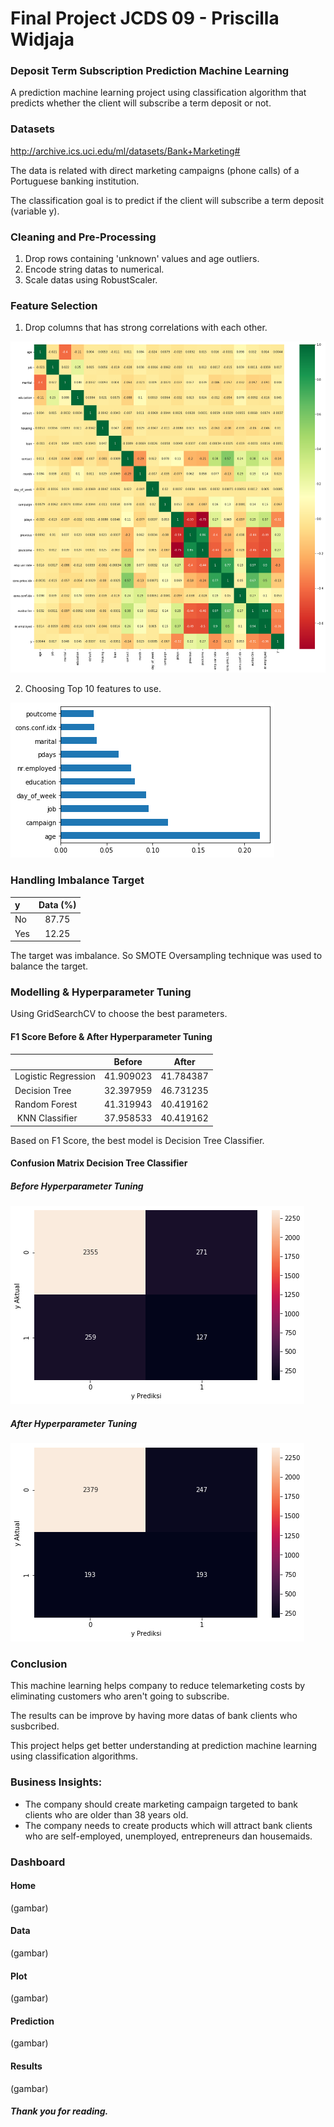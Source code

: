 # Final Project JCDS 09 - Priscilla Widjaja

### Deposit Term Subscription Prediction Machine Learning

A prediction machine learning project using classification algorithm that predicts whether the client will subscribe a term deposit or not.

### Datasets

http://archive.ics.uci.edu/ml/datasets/Bank+Marketing#

The data is related with direct marketing campaigns (phone calls) of a Portuguese banking institution.

The classification goal is to predict if the client will subscribe a term deposit (variable y).


### Cleaning and Pre-Processing

1. Drop rows containing 'unknown' values and age outliers.
2. Encode string datas to numerical.
3. Scale datas using RobustScaler.

### Feature Selection

1. Drop columns that has strong correlations with each other.

![Corr](Corr.png)

2. Choosing Top 10 features to use.

![FeatureSelection](FeatureSelection.png)

### Handling Imbalance Target

| y | Data (%) |
|:-|:-:|
| No | 87.75 |
| Yes | 12.25 |

The target was imbalance. So SMOTE Oversampling technique was used to balance the target.

### Modelling & Hyperparameter Tuning

Using GridSearchCV to choose the best parameters.

#### F1 Score Before & After Hyperparameter Tuning

|           |  Before  | After |
|:-|:-:|:-:|
| Logistic Regression | 41.909023 | 41.784387 |
| Decision Tree | 32.397959 | 46.731235 |
| Random Forest | 41.319943 | 40.419162 |
|  KNN Classifier | 37.958533 | 40.419162 |

Based on F1 Score, the best model is Decision Tree Classifier.

#### Confusion Matrix Decision Tree Classifier

##### Before Hyperparameter Tuning

![Before](Before.png)

##### After Hyperparameter Tuning

![After](After.png)

### Conclusion
This machine learning helps company to reduce telemarketing costs by eliminating customers who aren't going to subscribe.

The results can be improve by having more datas of bank clients who susbcribed.

This project helps get better understanding at prediction machine learning using classification algorithms.


### Business Insights:

- The company should create marketing campaign targeted to bank clients who are older than 38 years old.
- The company needs to create products which will attract bank clients who are self-employed, unemployed, entrepreneurs dan housemaids.

### Dashboard

#### Home

(gambar)

#### Data

(gambar)

#### Plot

(gambar)

#### Prediction

(gambar)

#### Results

(gambar)

##### Thank you for reading.
